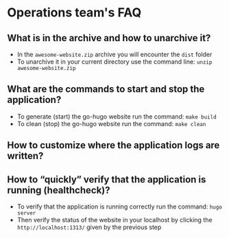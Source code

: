 # Operations team's FAQ

## What is in the archive and how to unarchive it?

* In the `awesome-website.zip` archive you will encounter the `dist` folder
* To unarchive it in your current directory use the command line:
`unzip awesome-website.zip`

## What are the commands to start and stop the application?

* To generate (start) the go-hugo website run the command: `make build`
* To clean (stop) the go-hugo website run the command: `make clean`

## How to customize where the application logs are written?

## How to “quickly” verify that the application is running (healthcheck)?

* To verify that the application is running correctly run the command: `hugo server`
* Then verify the status of the website in your localhost by clicking the
`http://localhost:1313/` given by the previous step
